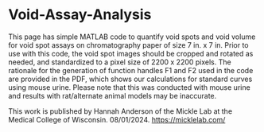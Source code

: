# Void-Assay-Analysis
This page has simple MATLAB code to quantify void spots and void volume for void spot assays on chromatography paper of size 7 in. x 7 in.
Prior to use with this code, the void spot images should be cropped and rotated as needed, and standardized to a pixel size of 2200 x 2200 pixels. 
The rationale for the generation of function handles F1 and F2 used in the code are provided in the PDF, which shows our calculations for standard curves using mouse urine. Please note that this was conducted with mouse urine and results with rat/alternate animal models may be inaccurate. 


This work is published by Hannah Anderson of the Mickle Lab at the Medical College of Wisconsin. 08/01/2024. https://micklelab.com/
